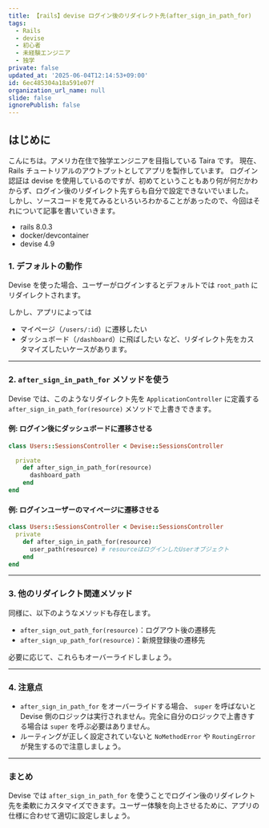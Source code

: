 ```yaml
---
title: 【rails】devise ログイン後のリダイレクト先(after_sign_in_path_for)
tags:
  - Rails
  - devise
  - 初心者
  - 未経験エンジニア
  - 独学
private: false
updated_at: '2025-06-04T12:14:53+09:00'
id: 6ec485304a18a591e07f
organization_url_name: null
slide: false
ignorePublish: false
---
```


## はじめに

こんにちは。アメリカ在住で独学エンジニアを目指している Taira です。
現在、Rails チュートリアルのアウトプットとしてアプリを製作しています。
ログイン認証は devise を使用しているのですが、初めてということもあり何が何だかわからず、ログイン後のリダイレクト先すらも自分で設定できないでいました。
しかし、ソースコードを見てみるといろいろわかることがあったので、今回はそれについて記事を書いていきます。

- rails 8.0.3
- docker/devcontainer
- devise 4.9

### 1. デフォルトの動作

Devise を使った場合、ユーザーがログインするとデフォルトでは `root_path` にリダイレクトされます。

しかし、アプリによっては

- マイページ（`/users/:id`）に遷移したい
- ダッシュボード（`/dashboard`）に飛ばしたい
  など、リダイレクト先をカスタマイズしたいケースがあります。

---

### 2. `after_sign_in_path_for` メソッドを使う

Devise では、このようなリダイレクト先を `ApplicationController` に定義する `after_sign_in_path_for(resource)` メソッドで上書きできます。

#### 例: ログイン後にダッシュボードに遷移させる

```ruby
class Users::SessionsController < Devise::SessionsController

  private
    def after_sign_in_path_for(resource)
      dashboard_path
    end
end
```

#### 例: ログインユーザーのマイページに遷移させる

```ruby
class Users::SessionsController < Devise::SessionsController
  private
    def after_sign_in_path_for(resource)
      user_path(resource) # resourceはログインしたUserオブジェクト
    end
end
```

---

### 3. 他のリダイレクト関連メソッド

同様に、以下のようなメソッドも存在します。

- `after_sign_out_path_for(resource)`：ログアウト後の遷移先
- `after_sign_up_path_for(resource)`：新規登録後の遷移先

必要に応じて、これらもオーバーライドしましょう。

---

### 4. 注意点

- `after_sign_in_path_for` をオーバーライドする場合、 `super` を呼ばないと Devise 側のロジックは実行されません。完全に自分のロジックで上書きする場合は `super` を呼ぶ必要はありません。
- ルーティングが正しく設定されていないと `NoMethodError` や `RoutingError` が発生するので注意しましょう。

---

### まとめ

Devise では `after_sign_in_path_for` を使うことでログイン後のリダイレクト先を柔軟にカスタマイズできます。ユーザー体験を向上させるために、アプリの仕様に合わせて適切に設定しましょう。
